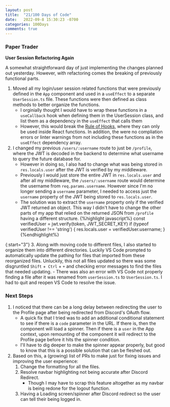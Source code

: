 ```yaml
---
layout: post
title:  "21/100 Days of Code"
date:   2022-09-8 15:30:23 -0700
categories: 100Days
comments: true
---
```


### Paper Trader
**User Session Refactoring Again**

A somewhat straightforward day of just implementing the changes planned out yesterday. However, with refactoring comes the breaking of previously functional parts.

1. Moved all my login/user session related functions that were previously defined in the `App` component and used in a `useEffect` to a separate `UserSession.ts` file. These functions were then defined as class methods to better organize the functions.
    - I orginially thought I would have to wrap these functions in a `useCallback` hook when defining them in the UserSession class, and list them as a dependency in the `useEffect` that calls them
    - However, this would break the [Rule of Hooks](https://reactjs.org/docs/hooks-rules.html), where they can only be used inside React functions. In addition, the were no compliation errors or linter warnings from not including these functions as in the `useEffect` dependency array.
2. I changed my previous `/users/:username` route to just be `/profile`, where the JWT is decoded in the backend to determine what username to query the future database for. 
    - However in doing so, I also had to change what was being stored in `res.locals.user` after the JWT is verified by my middleware.
    - Previously I would just store the entire JWT in `res.locals.user` and after all my middleware, the `/users/:username` route would determine the username from `req.params.username`. However since I'm no longer sending a `username` parameter, I needed to access just the `username` property of the JWT being stored to `res.locals.user`.
    - The solution was to extract the `username` property only if the verified JWT returned an object. This way I didn't have to change the other parts of my app that relied on the returned JSON from `/profile` having a different structure.
    {%highlight javascript%}
    const verifiedUser = jwt.verify(token, JWT_SECRET_KEY)
    if (typeof verifiedUser !== 'string') {
        res.locals.user = verifiedUser.username;
    }
    {%endhighlight%}

{:start="3"}
3. Along with moving code to different files, I also started to organize them into different directories. Luckily VS Code prompted to automatically update the pathing for files that imported from these reorganized files. Unluckily, this not all files updated so there was some disgruntled `Shift` +` Ctrl` + `+` and checking error messages to find the files that needed updating.
    - There was also an error with VS Code not properly finding a file after it was renamed from `userSession.ts` to `UserSession.ts`. I had to quit and reopen VS Code to resolve the issue.

### Next Steps
1. I noticed that there can be a long delay between redirecting the user to the Profile page after being redirected from Discord's OAuth flow.
    - A quick fix that I tried was to add an additional conditional statement to see if there is a `code` parameter in the URL. If there is, then the component will load a spinner. Then if there is a `user` in the App context, upon remounting of the component it will redirect to the Profile page before it hits the spinner condition.
    - I'll have to dig deeper to make the spinner appear properly, but good to know that this is a possible solution that can be fleshed out.
2. Based on this, a (growing) list of PRs to make just for fixing issues and improving the user experience:
    1. Change the formatting for all the files.
    2. Resolve navbar highlighting not being accurate after Discord Redirect.
        - Though I may have to scrap this feature altogether as my navbar is being redone for the logout function.
    3. Having a Loading screen/spinner after Discord redirect so the user can tell their being logged in.
